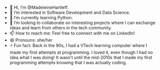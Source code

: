 - 👋 Hi, I’m @MadeleineHartleff.
- 👀 I’m interested in Software Development and Data Science.
- 🌱 I’m currently learning Python.
- 💞️ I’m looking to collaborate on interesting projects where I can exchange ideas and learn from others in the tech community.
- 📫 How to reach me: Feel free to connect with me on LinkedIn!
- 😄 Pronouns: she/her
- ⚡ Fun fact: Back in the 90s, I had a VTech learning computer where I made my first attempts at programming. I loved it, even though I had no idea what I was doing! It wasn't until the mid-2010s that I made my first programming attempts knowing that I was actually coding.

<!---
MadeleineHartleff/MadeleineHartleff is a ✨ special ✨ repository because its `README.md` (this file) appears on your GitHub profile.
You can click the Preview link to take a look at your changes.
--->
